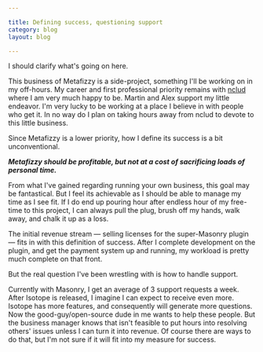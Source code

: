 ```yaml
---

title: Defining success, questioning support
category: blog
layout: blog

---
```


I should clarify what's going on here.

This business of <span class="metafizzy">Metafizzy</span> is a side-project, something I'll be working on in my off-hours. My career and first professional priority remains with [nclud](http://nclud.com) where I am very much happy to be. Martin and Alex support my little endeavor. I'm very lucky to be working at a place I believe in with people who get it. In no way do I plan on taking hours away from nclud to devote to this little business. 

Since <span class="metafizzy">Metafizzy</span> is a lower priority, how I define its success is a bit unconventional.

**_<span class="metafizzy">Metafizzy</span> should be profitable, but not at a cost of sacrificing loads of personal time._**

From what I've gained regarding running your own business, this goal may be fantastical. But I feel its achievable as I should be able to manage my time as I see fit. If I do end up pouring hour after endless hour of my free-time to this project, I can always pull the plug, brush off my hands, walk away, and chalk it up as a loss.

The initial revenue stream &mdash; selling licenses for the super-Masonry plugin &mdash; fits in with this definition of success. After I complete development on the plugin, and get the payment system up and running, my workload is pretty much complete on that front.

But the real question I've been wrestling with is how to handle support.

Currently with Masonry, I get an average of 3 support requests a week. After Isotope is released, I imagine I can expect to receive even more. Isotope has more features, and consequently will generate more questions. Now the good-guy/open-source dude in me wants to help these people. But the business manager knows that isn't feasible to put hours into resolving others' issues unless I can turn it into revenue. Of course there are ways to do that, but I'm not sure if it will fit into my measure for success.

